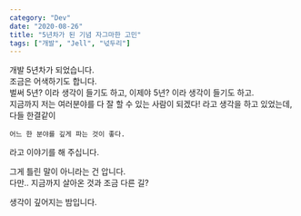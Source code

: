 ```yaml
---
category: "Dev"
date: "2020-08-26"
title: "5년차가 된 기념 자그마한 고민"
tags: ["개발", "Jell", "넋두리"]
---
```


개발 5년차가 되었습니다.  
조금은 어색하기도 합니다.  
벌써 5년? 이라 생각이 들기도 하고, 이제야 5년? 이라 생각이 들기도 하고.  
지금까지 저는 여러분야를 다 잘 할 수 있는 사람이 되겠다! 라고 생각을 하고 있었는데,  
다들 한결같이

```kr
어느 한 분야를 깊게 파는 것이 좋다.
```

라고 이야기를 해 주십니다.  

그게 틀린 말이 아니라는 건 압니다.  
다만.. 지금까지 살아온 것과 조금 다른 길?  

생각이 깊어지는 밤입니다.  
